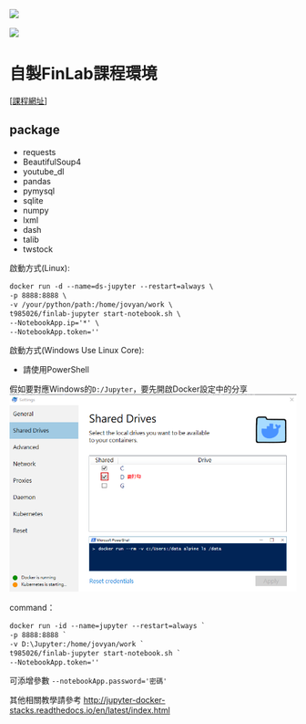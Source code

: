 [![](https://images.microbadger.com/badges/image/t985026/finlab-jupyter.svg)](https://microbadger.com/images/t985026/finlab-jupyter "Get your own image badge on microbadger.com")

[![](https://images.microbadger.com/badges/version/t985026/finlab-jupyter.svg)](https://microbadger.com/images/t985026/finlab-jupyter "Get your own version badge on microbadger.com")

# 自製FinLab課程環境
[[課程網址](https://hahow.in/cr/python-finance)]
## package
* requests
* BeautifulSoup4
* youtube_dl
* pandas
* pymysql
* sqlite
* numpy
* lxml
* dash
* talib
* twstock


啟動方式(Linux):  
```shell
docker run -d --name=ds-jupyter --restart=always \
-p 8888:8888 \
-v /your/python/path:/home/jovyan/work \
t985026/finlab-jupyter start-notebook.sh \
--NotebookApp.ip='*' \
--NotebookApp.token=''
```
啟動方式(Windows Use Linux Core):
* 請使用PowerShell

假如要對應Windows的`D:/Jupyter`，要先開啟Docker設定中的分享
![圖片](https://github.com/t985026/FinLab-Jupyter/blob/master/img/share_storage.png)

command：
```shell
docker run -id --name=jupyter --restart=always `
-p 8888:8888 `
-v D:\Jupyter:/home/jovyan/work `
t985026/finlab-jupyter start-notebook.sh `
--NotebookApp.token=''
```

可添增參數
`--notebookApp.password='密碼'`

其他相關教學請參考
http://jupyter-docker-stacks.readthedocs.io/en/latest/index.html
